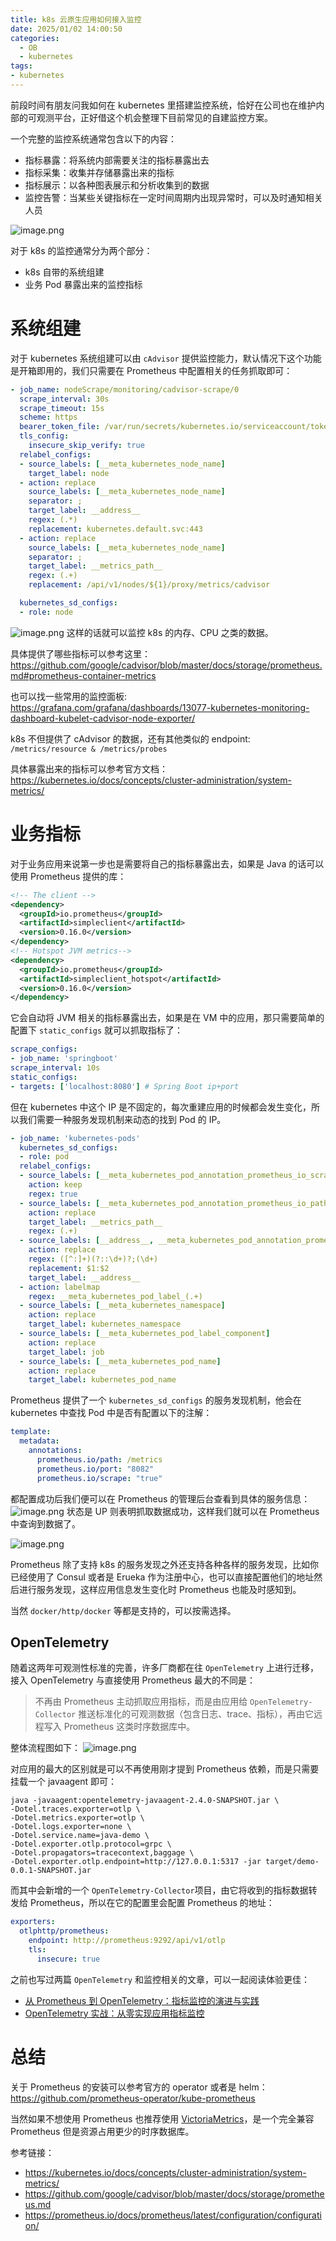 ```yaml
---
title: k8s 云原生应用如何接入监控
date: 2025/01/02 14:00:50
categories:
  - OB
  - kubernetes
tags:
- kubernetes
---
```


前段时间有朋友问我如何在 kubernetes 里搭建监控系统，恰好在公司也在维护内部的可观测平台，正好借这个机会整理下目前常见的自建监控方案。

一个完整的监控系统通常包含以下的内容：
- 指标暴露：将系统内部需要关注的指标暴露出去
- 指标采集：收集并存储暴露出来的指标
- 指标展示：以各种图表展示和分析收集到的数据
- 监控告警：当某些关键指标在一定时间周期内出现异常时，可以及时通知相关人员

![image.png](https://s2.loli.net/2024/12/20/nAOS5E1YzWDoZyF.png)


对于 k8s 的监控通常分为两个部分：
- k8s 自带的系统组建
- 业务 Pod 暴露出来的监控指标

<!--more-->
# 系统组建
对于 kubernetes 系统组建可以由 `cAdvisor` 提供监控能力，默认情况下这个功能是开箱即用的，我们只需要在 Prometheus 中配置相关的任务抓取即可：

```yaml
- job_name: nodeScrape/monitoring/cadvisor-scrape/0
  scrape_interval: 30s
  scrape_timeout: 15s
  scheme: https
  bearer_token_file: /var/run/secrets/kubernetes.io/serviceaccount/token
  tls_config:
    insecure_skip_verify: true
  relabel_configs:
  - source_labels: [__meta_kubernetes_node_name]
    target_label: node
  - action: replace
    source_labels: [__meta_kubernetes_node_name]
    separator: ;
    target_label: __address__
    regex: (.*)
    replacement: kubernetes.default.svc:443
  - action: replace
    source_labels: [__meta_kubernetes_node_name]
    separator: ;
    target_label: __metrics_path__
    regex: (.+)
    replacement: /api/v1/nodes/${1}/proxy/metrics/cadvisor

  kubernetes_sd_configs:
  - role: node
```

![image.png](https://s2.loli.net/2024/12/20/RhKZGp94sUTbvFa.png)
这样的话就可以监控 k8s 的内存、CPU 之类的数据。

具体提供了哪些指标可以参考这里：
https://github.com/google/cadvisor/blob/master/docs/storage/prometheus.md#prometheus-container-metrics

也可以找一些常用的监控面板:
https://grafana.com/grafana/dashboards/13077-kubernetes-monitoring-dashboard-kubelet-cadvisor-node-exporter/

k8s 不但提供了 cAdvisor 的数据，还有其他类似的 endpoint: `/metrics/resource & /metrics/probes` 

具体暴露出来的指标可以参考官方文档：
https://kubernetes.io/docs/concepts/cluster-administration/system-metrics/

# 业务指标

对于业务应用来说第一步也是需要将自己的指标暴露出去，如果是 Java 的话可以使用 Prometheus 提供的库：

```xml
<!-- The client -->  
<dependency>  
  <groupId>io.prometheus</groupId>  
  <artifactId>simpleclient</artifactId>  
  <version>0.16.0</version>  
</dependency>  
<!-- Hotspot JVM metrics-->  
<dependency>  
  <groupId>io.prometheus</groupId>  
  <artifactId>simpleclient_hotspot</artifactId>  
  <version>0.16.0</version>  
</dependency>
```
 它会自动将 JVM 相关的指标暴露出去，如果是在 VM 中的应用，那只需要简单的配置下 `static_configs` 就可以抓取指标了：
 
 ```yaml
 scrape_configs:  
- job_name: 'springboot'  
scrape_interval: 10s  
static_configs:  
- targets: ['localhost:8080'] # Spring Boot ip+port
```

但在 kubernetes 中这个 IP 是不固定的，每次重建应用的时候都会发生变化，所以我们需要一种服务发现机制来动态的找到 Pod 的 IP。

```yaml
- job_name: 'kubernetes-pods'
  kubernetes_sd_configs:
  - role: pod
  relabel_configs:
  - source_labels: [__meta_kubernetes_pod_annotation_prometheus_io_scrape]
    action: keep
    regex: true
  - source_labels: [__meta_kubernetes_pod_annotation_prometheus_io_path]
    action: replace
    target_label: __metrics_path__
    regex: (.+)
  - source_labels: [__address__, __meta_kubernetes_pod_annotation_prometheus_io_port]
    action: replace
    regex: ([^:]+)(?::\d+)?;(\d+)
    replacement: $1:$2
    target_label: __address__
  - action: labelmap
    regex: __meta_kubernetes_pod_label_(.+)
  - source_labels: [__meta_kubernetes_namespace]
    action: replace
    target_label: kubernetes_namespace
  - source_labels: [__meta_kubernetes_pod_label_component]
    action: replace
    target_label: job
  - source_labels: [__meta_kubernetes_pod_name]
    action: replace
    target_label: kubernetes_pod_name
```
Prometheus 提供了一个 `kubernetes_sd_configs` 的服务发现机制，他会在 kubernetes 中查找 Pod 中是否有配置以下的注解：

```YAML
template:
  metadata:
    annotations:
      prometheus.io/path: /metrics
      prometheus.io/port: "8082"
      prometheus.io/scrape: "true"
```

都配置成功后我们便可以在 Prometheus 的管理后台查看到具体的服务信息：
![image.png](https://s2.loli.net/2024/12/23/9tZ3uJTpvQY278D.png)
状态是 UP 则表明抓取数据成功，这样我们就可以在 Prometheus 中查询到数据了。

![image.png](https://s2.loli.net/2024/12/23/rM7nDiWgTUmA8h3.png)

Prometheus 除了支持 k8s 的服务发现之外还支持各种各样的服务发现，比如你已经使用了  Consul 或者是 Erueka 作为注册中心，也可以直接配置他们的地址然后进行服务发现，这样应用信息发生变化时 Prometheus 也能及时感知到。

当然 `docker/http/docker` 等都是支持的，可以按需选择。
## OpenTelemetry

随着这两年可观测性标准的完善，许多厂商都在往 `OpenTelemetry` 上进行迁移，接入 OpenTelemetry 与直接使用 Prometheus 最大的不同是：

> 不再由 Prometheus 主动抓取应用指标，而是由应用给 `OpenTelemetry-Collector` 推送标准化的可观测数据（包含日志、trace、指标），再由它远程写入 Prometheus 这类时序数据库中。

整体流程图如下：
![image.png](https://s2.loli.net/2024/07/22/oUPjd4KlX7niBaI.png)


对应用的最大的区别就是可以不再使用刚才提到 Prometheus 依赖，而是只需要挂载一个 javaagent 即可：

```shell
java -javaagent:opentelemetry-javaagent-2.4.0-SNAPSHOT.jar \  
-Dotel.traces.exporter=otlp \  
-Dotel.metrics.exporter=otlp \  
-Dotel.logs.exporter=none \  
-Dotel.service.name=java-demo \  
-Dotel.exporter.otlp.protocol=grpc \  
-Dotel.propagators=tracecontext,baggage \  
-Dotel.exporter.otlp.endpoint=http://127.0.0.1:5317 -jar target/demo-0.0.1-SNAPSHOT.jar
```

而其中会新增的一个 `OpenTelemetry-Collector`项目，由它将收到的指标数据转发给 Prometheus，所以在它的配置里会配置 Prometheus 的地址：

```yaml
exporters:
  otlphttp/prometheus:
    endpoint: http://prometheus:9292/api/v1/otlp
    tls:
      insecure: true
```


之前也写过两篇 `OpenTelemetry` 和监控相关的文章，可以一起阅读体验更佳：
- [从 Prometheus 到 OpenTelemetry：指标监控的演进与实践](https://crossoverjie.top/2024/06/13/ob/OpenTelemetry-metrics-concept/)
- [OpenTelemetry 实战：从零实现应用指标监控](https://crossoverjie.top/2024/08/27/ob/OpenTelemetry-02-metrics/)
# 总结


关于 Prometheus 的安装可以参考官方的 operator 或者是 helm：
https://github.com/prometheus-operator/kube-prometheus

当然如果不想使用 Prometheus 也推荐使用 [VictoriaMetrics](https://victoriametrics.com/)，是一个完全兼容 Prometheus 但是资源占用更少的时序数据库。

参考链接：
- https://kubernetes.io/docs/concepts/cluster-administration/system-metrics/
- https://github.com/google/cadvisor/blob/master/docs/storage/prometheus.md
- https://prometheus.io/docs/prometheus/latest/configuration/configuration/